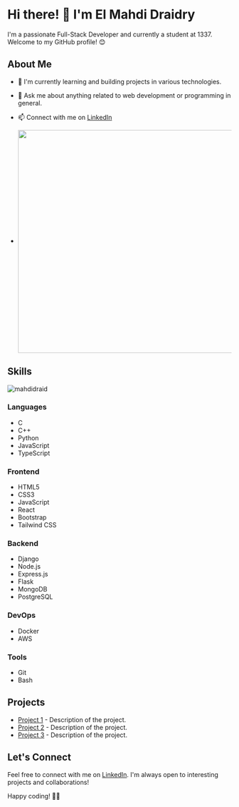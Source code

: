 # Hi there! 👋 I'm El Mahdi Draidry

I'm a passionate Full-Stack Developer and currently a student at 1337. Welcome to my GitHub profile! 😊

## About Me

- 🌱 I'm currently learning and building projects in various technologies.
- 💬 Ask me about anything related to web development or programming in general.
- 📫 Connect with me on [LinkedIn](https://linkedin.com/in/www.linkedin.com/in/mahdi-draidrya)

-   <img align ="center" src="https://badge.mediaplus.ma/greenbinary/edraidry" width="500" >
## Skills
<p> <img src="https://github-readme-stats.vercel.app/api?username=mahdidraidshow_icons=true&theme=gotham" alt="mahdidraid" />

### Languages

- C
- C++
- Python
- JavaScript
- TypeScript

### Frontend

- HTML5
- CSS3
- JavaScript
- React
- Bootstrap
- Tailwind CSS

### Backend

- Django
- Node.js
- Express.js
- Flask
- MongoDB
- PostgreSQL

### DevOps

- Docker
- AWS

### Tools

- Git
- Bash

## Projects

- [Project 1](#) - Description of the project.
- [Project 2](#) - Description of the project.
- [Project 3](#) - Description of the project.

## Let's Connect

Feel free to connect with me on [LinkedIn](https://linkedin.com/in/www.linkedin.com/in/mahdi-draidrya). I'm always open to interesting projects and collaborations!

Happy coding! 👨‍💻
